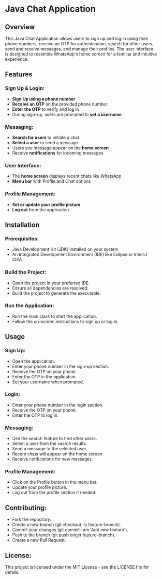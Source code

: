 # Java Chat Application

## Overview
This Java Chat Application allows users to sign up and log in using their phone numbers, receive an OTP for authentication, search for other users, send and receive messages, and manage their profiles. The user interface is designed to resemble WhatsApp's home screen for a familiar and intuitive experience.

## Features

### Sign Up & Login:
- **Sign Up using a phone number**
- **Receive an OTP** on the provided phone number
- **Enter the OTP** to verify and log in
- During sign-up, users are prompted to **set a username**

### Messaging:
- **Search for users** to initiate a chat
- **Select a user** to send a message
- Users you message appear on the **home screen**
- Receive **notifications** for incoming messages

### User Interface:
- The **home screen** displays recent chats like WhatsApp
- **Menu bar** with Profile and Chat options

### Profile Management:
- **Set or update your profile picture**
- **Log out** from the application

## Installation

### Prerequisites:
- Java Development Kit (JDK) installed on your system
- An Integrated Development Environment (IDE) like Eclipse or IntelliJ IDEA


### Build the Project:
- Open the project in your preferred IDE.
- Ensure all dependencies are resolved.
- Build the project to generate the executable.


### Run the Application:
- Run the main class to start the application.
- Follow the on-screen instructions to sign up or log in.

## Usage

### Sign Up:
- Open the application.
- Enter your phone number in the sign-up section.
- Receive the OTP on your phone.
- Enter the OTP in the application.
- Set your username when prompted.

### Login:
- Enter your phone number in the login section.
- Receive the OTP on your phone.
- Enter the OTP to log in.

### Messaging:
- Use the search feature to find other users.
- Select a user from the search results.
- Send a message to the selected user.
- Recent chats will appear on the home screen.
- Receive notifications for new messages.

### Profile Management:
- Click on the Profile button in the menu bar.
- Update your profile picture.
- Log out from the profile section if needed.

## Contributing:
- Fork the repository.
- Create a new branch (git checkout -b feature-branch).
- Commit your changes (git commit -am 'Add new feature').
- Push to the branch (git push origin feature-branch).
- Create a new Pull Request.

## License:

This project is licensed under the MIT License - see the LICENSE file for details.


